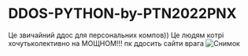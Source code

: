 # DDOS-PYTHON-by-PTN2022PNX
Це звичайний ддос для персональних компов)) Це людям котрі хочутьколективно на МОЩНОМ!!! пк ддосить сайти врага
![Снимок](https://user-images.githubusercontent.com/102834885/161351825-90c48978-265d-4480-803e-2e2e0571a2b6.PNG)
